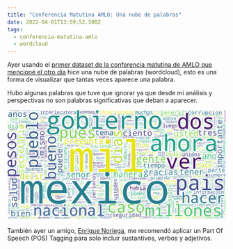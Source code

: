 ```yaml
---
title: "Conferencia Matutina AMLO: Una nube de palabras"
date: 2022-04-01T13:59:52.508Z
tags:
  - conferencia-matutina-amlo
  - wordcloud
---
```

Ayer usando el [primer dataset de la conferencia matutina de AMLO que mencioné el otro día](https://bitacoraml.com/2022/03/scraper-conferencia-matutina-amlo-version-alpha/) hice una nube de palabras (wordcloud), esto es una forma de visualizar que tantas veces aparece una palabra.

Hubo algunas palabras que tuve que ignorar ya que desde mi análisis y perspectivas no son palabras significativas que deban a aparecer.

![nube de palabras de las conferencias matutinas de AMLO](amlo-conferencia-matutina.jpeg "Conferencia matutina de AMLO una nube de palabras")

También ayer un amigo, [Enrique Noriega](https://twitter.com/enoriega), me recomendó aplicar un Part Of Speech (POS) Tagging para solo incluir sustantivos, verbos y adjetivos.